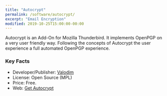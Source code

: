 ```yaml
---
title: "Autocrypt"
permalink: /software/autocrypt/
excerpt: "Email Encryption"
modified: 2019-10-25T15:00:00-00:00
---
```


Autocrypt is an Add-On for Mozilla Thunderbird. It implements OpenPGP on a very user friendly way. Following the concepts of Autocrypt the user experience a full automated OpenPGP experience.


### Key Facts

* Developer/Publisher: [Valodim](https://addons.thunderbird.net/en-US/thunderbird/user/Valodim/)
* License: Open Source (MPL)
* Price: Free.
* Web: [Get Autocrypt](https://addons.thunderbird.net/en-US/thunderbird/addon/autocrypt/)